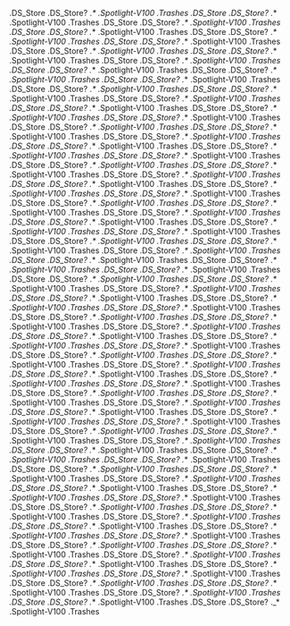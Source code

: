 .DS_Store
.DS_Store?
._*
.Spotlight-V100
.Trashes
.DS_Store
.DS_Store?
._*
.Spotlight-V100
.Trashes
.DS_Store
.DS_Store?
._*
.Spotlight-V100
.Trashes
.DS_Store
.DS_Store?
._*
.Spotlight-V100
.Trashes
.DS_Store
.DS_Store?
._*
.Spotlight-V100
.Trashes
.DS_Store
.DS_Store?
._*
.Spotlight-V100
.Trashes
.DS_Store
.DS_Store?
._*
.Spotlight-V100
.Trashes
.DS_Store
.DS_Store?
._*
.Spotlight-V100
.Trashes
.DS_Store
.DS_Store?
._*
.Spotlight-V100
.Trashes
.DS_Store
.DS_Store?
._*
.Spotlight-V100
.Trashes
.DS_Store
.DS_Store?
._*
.Spotlight-V100
.Trashes
.DS_Store
.DS_Store?
._*
.Spotlight-V100
.Trashes
.DS_Store
.DS_Store?
._*
.Spotlight-V100
.Trashes
.DS_Store
.DS_Store?
._*
.Spotlight-V100
.Trashes
.DS_Store
.DS_Store?
._*
.Spotlight-V100
.Trashes
.DS_Store
.DS_Store?
._*
.Spotlight-V100
.Trashes
.DS_Store
.DS_Store?
._*
.Spotlight-V100
.Trashes
.DS_Store
.DS_Store?
._*
.Spotlight-V100
.Trashes
.DS_Store
.DS_Store?
._*
.Spotlight-V100
.Trashes
.DS_Store
.DS_Store?
._*
.Spotlight-V100
.Trashes
.DS_Store
.DS_Store?
._*
.Spotlight-V100
.Trashes
.DS_Store
.DS_Store?
._*
.Spotlight-V100
.Trashes
.DS_Store
.DS_Store?
._*
.Spotlight-V100
.Trashes
.DS_Store
.DS_Store?
._*
.Spotlight-V100
.Trashes
.DS_Store
.DS_Store?
._*
.Spotlight-V100
.Trashes
.DS_Store
.DS_Store?
._*
.Spotlight-V100
.Trashes
.DS_Store
.DS_Store?
._*
.Spotlight-V100
.Trashes
.DS_Store
.DS_Store?
._*
.Spotlight-V100
.Trashes
.DS_Store
.DS_Store?
._*
.Spotlight-V100
.Trashes
.DS_Store
.DS_Store?
._*
.Spotlight-V100
.Trashes
.DS_Store
.DS_Store?
._*
.Spotlight-V100
.Trashes
.DS_Store
.DS_Store?
._*
.Spotlight-V100
.Trashes
.DS_Store
.DS_Store?
._*
.Spotlight-V100
.Trashes
.DS_Store
.DS_Store?
._*
.Spotlight-V100
.Trashes
.DS_Store
.DS_Store?
._*
.Spotlight-V100
.Trashes
.DS_Store
.DS_Store?
._*
.Spotlight-V100
.Trashes
.DS_Store
.DS_Store?
._*
.Spotlight-V100
.Trashes
.DS_Store
.DS_Store?
._*
.Spotlight-V100
.Trashes
.DS_Store
.DS_Store?
._*
.Spotlight-V100
.Trashes
.DS_Store
.DS_Store?
._*
.Spotlight-V100
.Trashes
.DS_Store
.DS_Store?
._*
.Spotlight-V100
.Trashes
.DS_Store
.DS_Store?
._*
.Spotlight-V100
.Trashes
.DS_Store
.DS_Store?
._*
.Spotlight-V100
.Trashes
.DS_Store
.DS_Store?
._*
.Spotlight-V100
.Trashes
.DS_Store
.DS_Store?
._*
.Spotlight-V100
.Trashes
.DS_Store
.DS_Store?
._*
.Spotlight-V100
.Trashes
.DS_Store
.DS_Store?
._*
.Spotlight-V100
.Trashes
.DS_Store
.DS_Store?
._*
.Spotlight-V100
.Trashes
.DS_Store
.DS_Store?
._*
.Spotlight-V100
.Trashes
.DS_Store
.DS_Store?
._*
.Spotlight-V100
.Trashes
.DS_Store
.DS_Store?
._*
.Spotlight-V100
.Trashes
.DS_Store
.DS_Store?
._*
.Spotlight-V100
.Trashes
.DS_Store
.DS_Store?
._*
.Spotlight-V100
.Trashes
.DS_Store
.DS_Store?
._*
.Spotlight-V100
.Trashes
.DS_Store
.DS_Store?
._*
.Spotlight-V100
.Trashes
.DS_Store
.DS_Store?
._*
.Spotlight-V100
.Trashes
.DS_Store
.DS_Store?
._*
.Spotlight-V100
.Trashes
.DS_Store
.DS_Store?
._*
.Spotlight-V100
.Trashes
.DS_Store
.DS_Store?
._*
.Spotlight-V100
.Trashes
.DS_Store
.DS_Store?
._*
.Spotlight-V100
.Trashes
.DS_Store
.DS_Store?
._*
.Spotlight-V100
.Trashes
.DS_Store
.DS_Store?
._*
.Spotlight-V100
.Trashes
.DS_Store
.DS_Store?
._*
.Spotlight-V100
.Trashes
.DS_Store
.DS_Store?
._*
.Spotlight-V100
.Trashes
.DS_Store
.DS_Store?
._*
.Spotlight-V100
.Trashes
.DS_Store
.DS_Store?
._*
.Spotlight-V100
.Trashes
.DS_Store
.DS_Store?
._*
.Spotlight-V100
.Trashes
.DS_Store
.DS_Store?
._*
.Spotlight-V100
.Trashes
.DS_Store
.DS_Store?
._*
.Spotlight-V100
.Trashes
.DS_Store
.DS_Store?
._*
.Spotlight-V100
.Trashes
.DS_Store
.DS_Store?
._*
.Spotlight-V100
.Trashes
.DS_Store
.DS_Store?
._*
.Spotlight-V100
.Trashes
.DS_Store
.DS_Store?
._*
.Spotlight-V100
.Trashes
.DS_Store
.DS_Store?
._*
.Spotlight-V100
.Trashes
.DS_Store
.DS_Store?
._*
.Spotlight-V100
.Trashes
.DS_Store
.DS_Store?
._*
.Spotlight-V100
.Trashes
.DS_Store
.DS_Store?
._*
.Spotlight-V100
.Trashes
.DS_Store
.DS_Store?
._*
.Spotlight-V100
.Trashes
.DS_Store
.DS_Store?
._*
.Spotlight-V100
.Trashes
.DS_Store
.DS_Store?
._*
.Spotlight-V100
.Trashes
.DS_Store
.DS_Store?
._*
.Spotlight-V100
.Trashes
.DS_Store
.DS_Store?
._*
.Spotlight-V100
.Trashes
.DS_Store
.DS_Store?
._*
.Spotlight-V100
.Trashes
.DS_Store
.DS_Store?
._*
.Spotlight-V100
.Trashes
.DS_Store
.DS_Store?
._*
.Spotlight-V100
.Trashes
.DS_Store
.DS_Store?
._*
.Spotlight-V100
.Trashes
.DS_Store
.DS_Store?
._*
.Spotlight-V100
.Trashes
.DS_Store
.DS_Store?
._*
.Spotlight-V100
.Trashes
.DS_Store
.DS_Store?
._*
.Spotlight-V100
.Trashes
.DS_Store
.DS_Store?
._*
.Spotlight-V100
.Trashes
.DS_Store
.DS_Store?
._*
.Spotlight-V100
.Trashes
.DS_Store
.DS_Store?
._*
.Spotlight-V100
.Trashes
.DS_Store
.DS_Store?
._*
.Spotlight-V100
.Trashes
.DS_Store
.DS_Store?
._*
.Spotlight-V100
.Trashes
.DS_Store
.DS_Store?
._*
.Spotlight-V100
.Trashes
